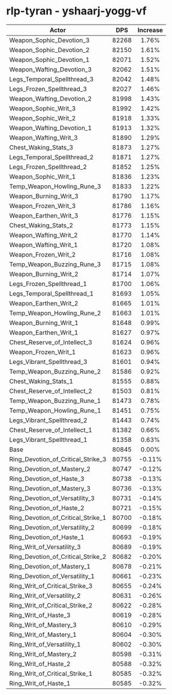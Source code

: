 # rlp-tyran - yshaarj-yogg-vf
| Actor | DPS | Increase |
|---|:---:|:---:|
|Weapon_Sophic_Devotion_3|82268|1.76%|
|Weapon_Sophic_Devotion_2|82150|1.61%|
|Weapon_Sophic_Devotion_1|82071|1.52%|
|Weapon_Wafting_Devotion_3|82062|1.51%|
|Legs_Temporal_Spellthread_3|82042|1.48%|
|Legs_Frozen_Spellthread_3|82027|1.46%|
|Weapon_Wafting_Devotion_2|81998|1.43%|
|Weapon_Sophic_Writ_3|81992|1.42%|
|Weapon_Sophic_Writ_2|81918|1.33%|
|Weapon_Wafting_Devotion_1|81913|1.32%|
|Weapon_Wafting_Writ_3|81890|1.29%|
|Chest_Waking_Stats_3|81873|1.27%|
|Legs_Temporal_Spellthread_2|81871|1.27%|
|Legs_Frozen_Spellthread_2|81852|1.25%|
|Weapon_Sophic_Writ_1|81836|1.23%|
|Temp_Weapon_Howling_Rune_3|81833|1.22%|
|Weapon_Burning_Writ_3|81790|1.17%|
|Weapon_Frozen_Writ_3|81786|1.16%|
|Weapon_Earthen_Writ_3|81776|1.15%|
|Chest_Waking_Stats_2|81773|1.15%|
|Weapon_Wafting_Writ_2|81770|1.14%|
|Weapon_Wafting_Writ_1|81720|1.08%|
|Weapon_Frozen_Writ_2|81716|1.08%|
|Temp_Weapon_Buzzing_Rune_3|81715|1.08%|
|Weapon_Burning_Writ_2|81714|1.07%|
|Legs_Frozen_Spellthread_1|81700|1.06%|
|Legs_Temporal_Spellthread_1|81693|1.05%|
|Weapon_Earthen_Writ_2|81665|1.01%|
|Temp_Weapon_Howling_Rune_2|81663|1.01%|
|Weapon_Burning_Writ_1|81648|0.99%|
|Weapon_Earthen_Writ_1|81627|0.97%|
|Chest_Reserve_of_Intellect_3|81624|0.96%|
|Weapon_Frozen_Writ_1|81623|0.96%|
|Legs_Vibrant_Spellthread_3|81601|0.94%|
|Temp_Weapon_Buzzing_Rune_2|81586|0.92%|
|Chest_Waking_Stats_1|81555|0.88%|
|Chest_Reserve_of_Intellect_2|81503|0.81%|
|Temp_Weapon_Buzzing_Rune_1|81473|0.78%|
|Temp_Weapon_Howling_Rune_1|81451|0.75%|
|Legs_Vibrant_Spellthread_2|81443|0.74%|
|Chest_Reserve_of_Intellect_1|81382|0.66%|
|Legs_Vibrant_Spellthread_1|81358|0.63%|
|Base|80845|0.00%|
|Ring_Devotion_of_Critical_Strike_3|80755|-0.11%|
|Ring_Devotion_of_Mastery_2|80747|-0.12%|
|Ring_Devotion_of_Haste_3|80738|-0.13%|
|Ring_Devotion_of_Mastery_3|80736|-0.13%|
|Ring_Devotion_of_Versatility_3|80731|-0.14%|
|Ring_Devotion_of_Haste_2|80721|-0.15%|
|Ring_Devotion_of_Critical_Strike_1|80700|-0.18%|
|Ring_Devotion_of_Versatility_2|80699|-0.18%|
|Ring_Devotion_of_Haste_1|80693|-0.19%|
|Ring_Writ_of_Versatility_3|80689|-0.19%|
|Ring_Devotion_of_Critical_Strike_2|80682|-0.20%|
|Ring_Devotion_of_Mastery_1|80678|-0.21%|
|Ring_Devotion_of_Versatility_1|80661|-0.23%|
|Ring_Writ_of_Critical_Strike_3|80655|-0.24%|
|Ring_Writ_of_Versatility_2|80631|-0.26%|
|Ring_Writ_of_Critical_Strike_2|80622|-0.28%|
|Ring_Writ_of_Haste_3|80619|-0.28%|
|Ring_Writ_of_Mastery_3|80610|-0.29%|
|Ring_Writ_of_Mastery_1|80604|-0.30%|
|Ring_Writ_of_Versatility_1|80602|-0.30%|
|Ring_Writ_of_Mastery_2|80598|-0.31%|
|Ring_Writ_of_Haste_2|80588|-0.32%|
|Ring_Writ_of_Critical_Strike_1|80585|-0.32%|
|Ring_Writ_of_Haste_1|80585|-0.32%|
